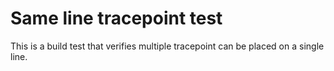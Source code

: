 <!--
SPDX-FileCopyrightText: 2013 Jérémie Galarneau <jeremie.galarneau@efficios.com>

SPDX-License-Identifier: CC-BY-4.0
-->

# Same line tracepoint test

This is a build test that verifies multiple tracepoint can be placed on a single
line.
